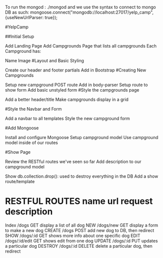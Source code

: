 To run the mongod : ./mongod
and we use the syntax to connect to mongo DB as such: 
mongoose.connect("mongodb://localhost:27017/yelp_camp", {useNewUrlParser: true});


#YelpCamp

##Initial Setup

Add Landing Page
Add Campgrounds Page that lists all campgrounds
Each Campground has:

Name
Image
#Layout and Basic Styling

Create our header and footer partials
Add in Bootstrap
#Creating New Campgrounds

Setup new campground POST route
Add in body-parser
Setup route to show form
Add basic unstyled form
#Style the campgrounds page

Add a better header/title
Make campgrounds display in a grid

#Style the Navbar and Form

Add a navbar to all templates
Style the new campground form

#Add Mongoose

Install and configure Mongoose
Setup campground model
Use campground model inside of our routes


#Show Page

Review the RESTful routes we've seen so far
Add description to our campground model

Show db.collection.drop(): used to destroy everything in the DB
Add a show route/template


RESTFUL ROUTES
name     url           request   description
======================================
Index   /dogs          GET       display a list of all dog
NEW     /dogs/new      GET       display a form to make a new dog
CREATE  /dogs          POST      add new dog to DB, then redirect
SHOW    /dogs/:id      GET       shows more info about one specific dog
EDIT    /dogs/:id/edit GET       shows edit from one dog
UPDATE  /dogs/:id      PUT       updates a particular dog
DESTROY /dogs/:id      DELETE    delete a particular dog, then redirect

